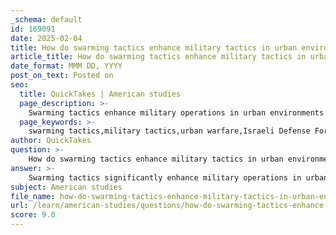 ```yaml
---
_schema: default
id: 169091
date: 2025-02-04
title: How do swarming tactics enhance military tactics in urban environments?
article_title: How do swarming tactics enhance military tactics in urban environments?
date_format: MMM DD, YYYY
post_on_text: Posted on
seo:
  title: QuickTakes | American studies
  page_description: >-
    Swarming tactics enhance military operations in urban environments by allowing decentralized decision-making, enabling rapid adaptation, and facilitating simultaneous attacks from multiple directions, complicating enemy responses.
  page_keywords: >-
    swarming tactics,military tactics,urban warfare,Israeli Defense Forces,IDF,decisional-making,simultaneous attacks,decentralized command,complex urban landscapes,walking through walls,inverse geometry,non-linear warfare
author: QuickTakes
question: >-
    How do swarming tactics enhance military tactics in urban environments?
answer: >-
    Swarming tactics significantly enhance military operations in urban environments by leveraging decentralized decision-making, speed, and flexibility. These tactics involve the coordinated movement of multiple small units that operate semi-independently, allowing them to adapt quickly to changing situations and overwhelm larger forces.\n\nIn urban warfare, such as that seen during the Israeli-Palestinian conflict, swarming tactics enable military forces to execute simultaneous attacks from various directions. This approach complicates the enemy's ability to respond effectively, as they must defend against multiple threats at once. The Israeli Defense Forces (IDF) have effectively employed these tactics in operations in cities like Nablus and Jenin, where small, agile units navigate through complex urban landscapes, utilizing buildings and streets to their advantage.\n\nThe concept of "walking through walls," which involves creating access points through structures to bypass traditional routes, exemplifies how swarming tactics can be integrated into urban combat strategies. This method not only disrupts conventional movement patterns but also allows for greater operational flexibility, as soldiers can engage the enemy from unexpected angles.\n\nMoreover, the idea of "inverse geometry" plays a crucial role in urban warfare tactics. It refers to the reorganization of urban spaces to disrupt visibility and conventional movement, further enhancing the effectiveness of swarming tactics. By operating invisibly within the urban landscape, military units can execute their strategies with a higher degree of surprise and efficiency.\n\nIn summary, swarming tactics enhance military operations in urban environments by promoting rapid adaptation, decentralized command, and the ability to conduct simultaneous, multi-directional attacks. This approach not only increases the effectiveness of military engagements but also reflects a broader shift towards non-linear warfare strategies that challenge traditional military doctrines.
subject: American studies
file_name: how-do-swarming-tactics-enhance-military-tactics-in-urban-environments.md
url: /learn/american-studies/questions/how-do-swarming-tactics-enhance-military-tactics-in-urban-environments
score: 9.0
---
```


&nbsp;